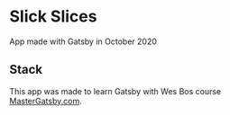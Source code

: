 # Slick Slices

App made with Gatsby in October 2020

## Stack

This app was made to learn Gatsby with Wes Bos course [MasterGatsby.com](https://mastergatsby.com).
